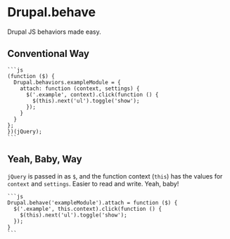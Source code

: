 # Drupal.behave

Drupal JS behaviors made easy. 

## Conventional Way

    ```js
    (function ($) {
      Drupal.behaviors.exampleModule = {
        attach: function (context, settings) {
          $('.example', context).click(function () {
            $(this).next('ul').toggle('show');
          });
        }
      }
    };
    })(jQuery);
    ```

## Yeah, Baby, Way

  `jQuery` is passed in as `$`, and the function context (`this`) has the values for
  `context` and `settings`. Easier to read and write. Yeah, baby!

    ```js
    Drupal.behave('exampleModule').attach = function ($) {
      $('.example', this.context).click(function () {
        $(this).next('ul').toggle('show');
      });
    }
    ```
